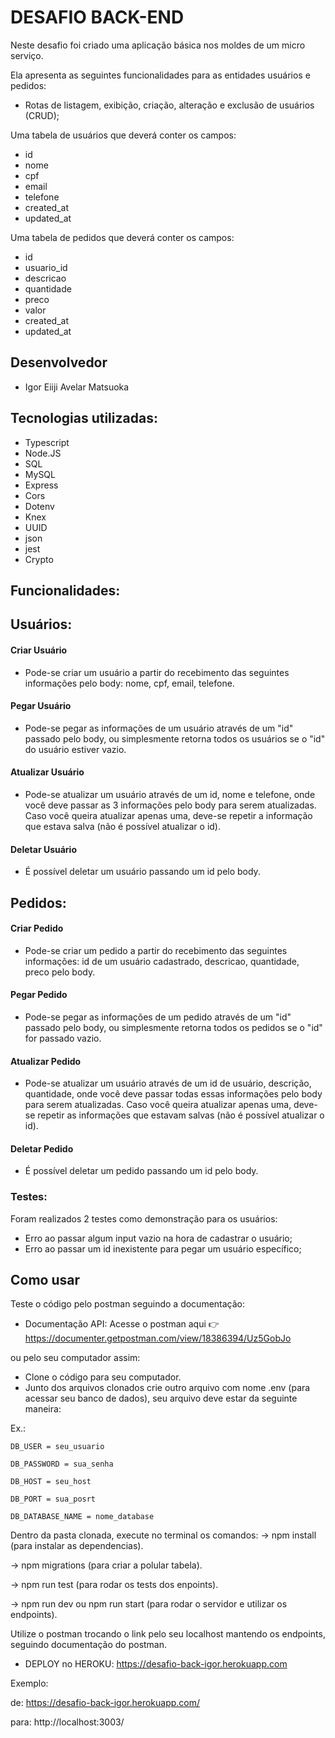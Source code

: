 # DESAFIO BACK-END

Neste desafio foi criado uma aplicação básica nos moldes de um micro serviço.

Ela apresenta as seguintes funcionalidades para as entidades usuários e pedidos:

- Rotas de listagem, exibição, criação, alteração e exclusão de usuários (CRUD);

Uma tabela de usuários que deverá conter os campos:
- id
- nome
- cpf
- email
- telefone
- created_at
- updated_at

Uma tabela de pedidos que deverá conter os campos:
- id
- usuario_id
- descricao
- quantidade
- preco
- valor
- created_at
- updated_at

## Desenvolvedor

- Igor Eiiji Avelar Matsuoka

## Tecnologias utilizadas: 
- Typescript
- Node.JS
- SQL
- MySQL
- Express
- Cors
- Dotenv
- Knex
- UUID
- json
- jest
- Crypto

## Funcionalidades:

## Usuários:

#### Criar Usuário
- Pode-se criar um usuário a partir do recebimento das seguintes informações pelo body: nome, cpf, email, telefone.

#### Pegar Usuário
- Pode-se pegar as informações de um usuário através de um "id" passado pelo body, ou simplesmente retorna todos os usuários se o "id" do usuário estiver vazio.

#### Atualizar Usuário
- Pode-se atualizar um usuário através de um id, nome e telefone, onde você deve passar as 3 informações pelo body para serem atualizadas. Caso você queira atualizar apenas uma, deve-se repetir a informação que estava salva (não é possível atualizar o id).

#### Deletar Usuário
- É possível deletar um usuário passando um id pelo body.

## Pedidos:

#### Criar Pedido
- Pode-se criar um pedido a partir do recebimento das seguintes informações: id de um usuário cadastrado, descricao, quantidade, preco pelo body.

#### Pegar Pedido
- Pode-se pegar as informações de um pedido através de um "id" passado pelo body, ou simplesmente retorna todos os pedidos se o "id" for passado vazio.

#### Atualizar Pedido
- Pode-se atualizar um usuário através de um id de usuário, descrição, quantidade, onde você deve passar todas essas informações pelo body para serem atualizadas. Caso você queira atualizar apenas uma, deve-se repetir as informações que estavam salvas (não é possível atualizar o id).

#### Deletar Pedido
- É possível deletar um pedido passando um id pelo body.

### Testes:

Foram realizados 2 testes como demonstração para os usuários:
- Erro ao passar algum input vazio na hora de cadastrar o usuário;
- Erro ao passar um id inexistente para pegar um usuário específico;

## Como usar

Teste o código pelo postman seguindo a documentação:

- Documentação API:
Acesse o postman aqui 👉 https://documenter.getpostman.com/view/18386394/Uz5GobJo

ou pelo seu computador assim: 
- Clone o código para seu computador. 
- Junto dos arquivos clonados crie outro arquivo com nome .env (para acessar seu banco de dados), seu arquivo deve estar da seguinte maneira:

Ex.:

    DB_USER = seu_usuario

    DB_PASSWORD = sua_senha

    DB_HOST = seu_host

    DB_PORT = sua_posrt

    DB_DATABASE_NAME = nome_database

Dentro da pasta clonada, execute no terminal os comandos:
-> npm install (para instalar as dependencias).

-> npm migrations (para criar a polular tabela).

-> npm run test (para rodar os tests dos enpoints).

-> npm run dev ou npm run start (para rodar o servidor e utilizar os endpoints).

Utilize o postman trocando o link pelo seu localhost mantendo os endpoints, seguindo documentação do postman.

- DEPLOY no HEROKU: https://desafio-back-igor.herokuapp.com

Exemplo:

de: https://desafio-back-igor.herokuapp.com/

para: http://localhost:3003/